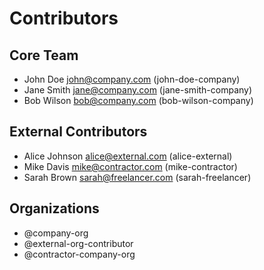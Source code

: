 # Contributors

## Core Team
- John Doe <john@company.com> (john-doe-company)
- Jane Smith <jane@company.com> (jane-smith-company)
- Bob Wilson <bob@company.com> (bob-wilson-company)

## External Contributors  
- Alice Johnson <alice@external.com> (alice-external)
- Mike Davis <mike@contractor.com> (mike-contractor)
- Sarah Brown <sarah@freelancer.com> (sarah-freelancer)

## Organizations
- @company-org
- @external-org-contributor
- @contractor-company-org
